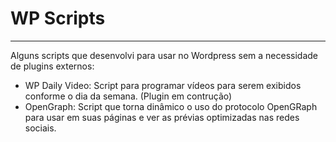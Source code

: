 # WP Scripts
---
Alguns scripts que desenvolvi para usar no Wordpress sem a necessidade de plugins externos:

- WP Daily Video: Script para programar vídeos para serem exibidos conforme o dia da semana. (Plugin em contrução)
- OpenGraph: Script que torna dinâmico o uso do protocolo OpenGRaph para usar em suas páginas e ver as prévias optimizadas nas redes sociais.
